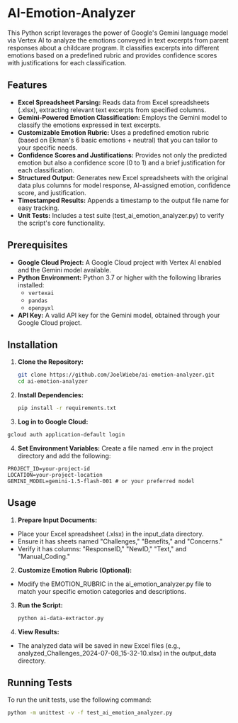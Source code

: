 # AI-Emotion-Analyzer
This Python script leverages the power of Google's Gemini language model via Vertex AI to analyze the emotions conveyed in text excerpts from parent responses about a childcare program. It classifies excerpts into different emotions based on a predefined rubric and provides confidence scores with justifications for each classification.

## Features

- **Excel Spreadsheet Parsing:** Reads data from Excel spreadsheets (.xlsx), extracting relevant text excerpts from specified columns.
- **Gemini-Powered Emotion Classification:** Employs the Gemini model to classify the emotions expressed in text excerpts.
- **Customizable Emotion Rubric:**  Uses a predefined emotion rubric (based on Ekman's 6 basic emotions + neutral) that you can tailor to your specific needs.
- **Confidence Scores and Justifications:** Provides not only the predicted emotion but also a confidence score (0 to 1) and a brief justification for each classification.
- **Structured Output:** Generates new Excel spreadsheets with the original data plus columns for model response, AI-assigned emotion, confidence score, and justification.
- **Timestamped Results:** Appends a timestamp to the output file name for easy tracking.
- **Unit Tests:** Includes a test suite (test_ai_emotion_analyzer.py) to verify the script's core functionality.
  
## Prerequisites

- **Google Cloud Project:**  A Google Cloud project with Vertex AI enabled and the Gemini model available.
- **Python Environment:** Python 3.7 or higher with the following libraries installed:
    - `vertexai`
    - `pandas`
    - `openpyxl`
- **API Key:**  A valid API key for the Gemini model, obtained through your Google Cloud project.

## Installation

1. **Clone the Repository:**
   ```bash
   git clone https://github.com/JoelWiebe/ai-emotion-analyzer.git
   cd ai-emotion-analyzer
   ```

2. **Install Dependencies:**
   ```bash
   pip install -r requirements.txt
   ```

3. **Log in to Google Cloud:** 
  ```bash
  gcloud auth application-default login
  ```

4. **Set Environment Variables:**
Create a file named .env in the project directory and add the following:
```
PROJECT_ID=your-project-id
LOCATION=your-project-location
GEMINI_MODEL=gemini-1.5-flash-001 # or your preferred model
```

## Usage
1. **Prepare Input Documents:**
- Place your Excel spreadsheet (.xlsx) in the input_data directory.
- Ensure it has sheets named "Challenges," "Benefits," and "Concerns."
- Verify it has columns: "ResponseID," "NewID," "Text," and "Manual_Coding."

2. **Customize Emotion Rubric (Optional):**
- Modify the EMOTION_RUBRIC in the ai_emotion_analyzer.py file to match your specific emotion categories and descriptions.

3. **Run the Script:**
   ```bash
   python ai-data-extractor.py
   ```

4. **View Results:**
- The analyzed data will be saved in new Excel files (e.g., analyzed_Challenges_2024-07-08_15-32-10.xlsx) in the output_data directory.

## Running Tests
To run the unit tests, use the following command:
```bash
python -m unittest -v -f test_ai_emotion_analyzer.py  
```
